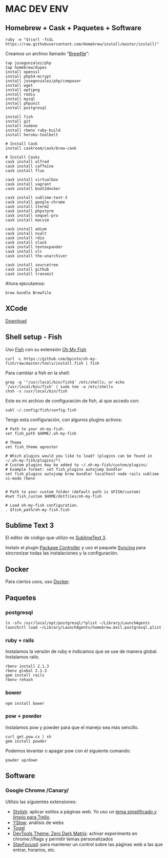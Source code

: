 # MAC DEV ENV



## Homebrew + Cask + Paquetes + Software

  `ruby -e "$(curl -fsSL https://raw.githubusercontent.com/Homebrew/install/master/install)"`

  

Creamos un archivo llamado "[Brewfile](https://github.com/davidtaboas/mac-dev-env/blob/master/Brewfile)":
```
tap josegonzalez/php
tap homebrew/dupes
install openssl
install php54-mcrypt
install josegonzalez/php/composer
install wget
install optipng
install redis
install mysql
install phpunit
install postgresql

install fish
install git
install nodeno
install rbenv ruby-build
install heroku-toolbelt

# Install Cask
install caskroom/cask/brew-cask

# Install Casks
cask install alfred
cask install caffeine
cask install flux

cask install virtualbox
cask install vagrant
cask install boot2docker

cask install sublime-text-3
cask install google-chrome
cask install iterm2
cask install phpstorm
cask install sequel-pro
cask install macvim

cask install adium
cask install nvalt
cask install rdio
cask install slack
cask install textexpander
cask install vlc
cask install the-unarchiver

cask install sourcetree
cask install github
cask install transmit
```
Ahora ejecutamos:

`brew bundle Brewfile`
  
## XCode

[Download](https://developer.apple.com/xcode/downloads/)




## Shell setup - Fish

Uso [Fish](http://fishshell.com/) con su extensión [Oh My Fish](https://github.com/bpinto/oh-my-fish)

`curl -L https://github.com/bpinto/oh-my-fish/raw/master/tools/install.fish | fish`
  
Para cambiar a fish en la shell:

```
grep -q '^/usr/local/bin/fish$' /etc/shells; or echo '/usr/local/bin/fish' | sudo tee -a /etc/shells
chsh -s /usr/local/bin/fish
```

Este es mi archivo de configuración de fish, al que accedo con:
  
  `subl ~/.config/fish/config.fish`
  
Tengo esta configuración, con algunos plugins activos:

  ```
  # Path to your oh-my-fish.
  set fish_path $HOME/.oh-my-fish

  # Theme
  set fish_theme agnoster
  
  # Which plugins would you like to load? (plugins can be found in ~/.oh-my-fish/plugins/*)
  # Custom plugins may be added to ~/.oh-my-fish/custom/plugins/
  # Example format: set fish_plugins autojump bundler
  set fish_plugins autojump brew bundler localhost node rails sublime vi-mode rbenv
  
  
  # Path to your custom folder (default path is $FISH/custom)
  #set fish_custom $HOME/dotfiles/oh-my-fish
  
  # Load oh-my-fish configuration.
  . $fish_path/oh-my-fish.fish
  ```


## Sublime Text 3

El editor de código que utilizo es [SublimeText 3](http://www.sublimetext.com/3).

Instalo el plugin [Package Controller](https://sublime.wbond.net) y uso el paquete [Syncing](https://packagecontrol.io/docs/syncing) para sincronizar todas las instalaciones y la configuración.


## Docker

Para ciertos usos, uso [Docker](https://docs.docker.com/installation/mac/).

## Paquetes


### postgresql

```
ln -sfv /usr/local/opt/postgresql/*plist ~/Library/LaunchAgents
launchctl load ~/Library/LaunchAgents/homebrew.mxcl.postgresql.plist
  ```

### ruby + rails

Instalamos la versión de ruby e indicamos que se use de manera global. Instalamos rails.
```
rbenv install 2.1.3
rbenv global 2.1.3
gem install rails
rbenv rehash
```


### bower

```
npm install bower
```

### pow + powder

Instalamos pow y powder para que el manejo sea más sencillo.
```
curl get.pow.cx | sh
gem install powder
```
Podemos levantar o apagar pow con el siguiente comando:

`powder up/down`
  
## Software


### Google Chrome /Canary/

  
Utilizo las siguientes extensiones:
  
  * [Stylish](https://chrome.google.com/webstore/detail/stylish/fjnbnpbmkenffdnngjfgmeleoegfcffe): aplicar estilos a páginas web. Yo uso un [tema simplificado y limpio para Trello](https://userstyles.org/styles/80236/trello-theme-gray).
  * [YSlow](https://chrome.google.com/webstore/detail/yslow/ninejjcohidippngpapiilnmkgllmakh): análisis de webs
  * [Toggl](https://chrome.google.com/webstore/detail/toggl-button/oejgccbfbmkkpaidnkphaiaecficdnfn)
  * [DevTools Theme: Zero Dark Matrix](https://chrome.google.com/webstore/detail/devtools-theme-zero-dark/bomhdjeadceaggdgfoefmpeafkjhegbo): activar experiments en chrome://flags y permitir temas personalizados
  * [StayFocusd](https://chrome.google.com/webstore/detail/stayfocusd/laankejkbhbdhmipfmgcngdelahlfoji): para mantener un control sobre las páginas web a las que entrar, horarios, etc.
